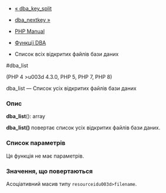 - [« dba_key_split](function.dba-key-split.md)
- [dba_nextkey »](function.dba-nextkey.md)

- [PHP Manual](index.md)
- [Функції DBA](ref.dba.md)
- Список всіх відкритих файлів бази даних

#dba_list

(PHP 4 \>u003d 4.3.0, PHP 5, PHP 7, PHP 8)

dba_list — Список усіх відкритих файлів бази даних

### Опис

**dba_list**(): array

**dba_list()** повертає список усіх відкритих файлів бази даних.

### Список параметрів

Ця функція не має параметрів.

### Значення, що повертаються

Асоціативний масив типу `resourceidu003d>filename`.
